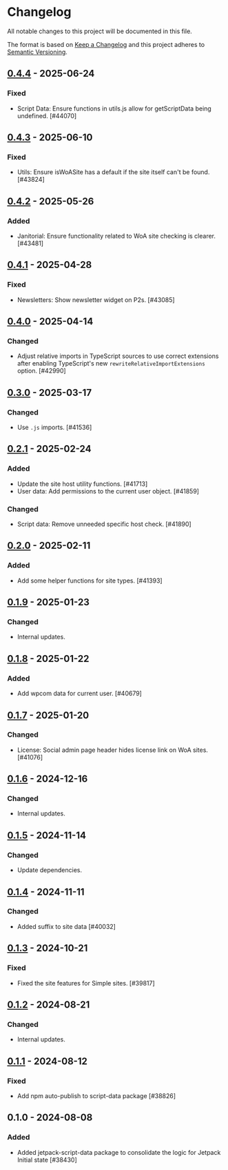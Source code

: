 # Changelog

All notable changes to this project will be documented in this file.

The format is based on [Keep a Changelog](https://keepachangelog.com/en/1.0.0/)
and this project adheres to [Semantic Versioning](https://semver.org/spec/v2.0.0.html).

## [0.4.4] - 2025-06-24
### Fixed
- Script Data: Ensure functions in utils.js allow for getScriptData being undefined. [#44070]

## [0.4.3] - 2025-06-10
### Fixed
- Utils: Ensure isWoASite has a default if the site itself can't be found. [#43824]

## [0.4.2] - 2025-05-26
### Added
- Janitorial: Ensure functionality related to WoA site checking is clearer. [#43481]

## [0.4.1] - 2025-04-28
### Fixed
- Newsletters: Show newsletter widget on P2s. [#43085]

## [0.4.0] - 2025-04-14
### Changed
- Adjust relative imports in TypeScript sources to use correct extensions after enabling TypeScript's new `rewriteRelativeImportExtensions` option. [#42990]

## [0.3.0] - 2025-03-17
### Changed
- Use `.js` imports. [#41536]

## [0.2.1] - 2025-02-24
### Added
- Update the site host utility functions. [#41713]
- User data: Add permissions to the current user object. [#41859]

### Changed
- Script data: Remove unneeded specific host check. [#41890]

## [0.2.0] - 2025-02-11
### Added
- Add some helper functions for site types. [#41393]

## [0.1.9] - 2025-01-23
### Changed
- Internal updates.

## [0.1.8] - 2025-01-22
### Added
- Add wpcom data for current user. [#40679]

## [0.1.7] - 2025-01-20
### Changed
- License: Social admin page header hides license link on WoA sites. [#41076]

## [0.1.6] - 2024-12-16
### Changed
- Internal updates.

## [0.1.5] - 2024-11-14
### Changed
- Update dependencies.

## [0.1.4] - 2024-11-11
### Changed
- Added suffix to site data [#40032]

## [0.1.3] - 2024-10-21
### Fixed
- Fixed the site features for Simple sites. [#39817]

## [0.1.2] - 2024-08-21
### Changed
- Internal updates.

## [0.1.1] - 2024-08-12
### Fixed
- Add npm auto-publish to script-data package [#38826]

## 0.1.0 - 2024-08-08
### Added
- Added jetpack-script-data package to consolidate the logic for Jetpack Initial state [#38430]

[0.4.4]: https://github.com/Automattic/jetpack-script-data/compare/v0.4.3...v0.4.4
[0.4.3]: https://github.com/Automattic/jetpack-script-data/compare/v0.4.2...v0.4.3
[0.4.2]: https://github.com/Automattic/jetpack-script-data/compare/v0.4.1...v0.4.2
[0.4.1]: https://github.com/Automattic/jetpack-script-data/compare/v0.4.0...v0.4.1
[0.4.0]: https://github.com/Automattic/jetpack-script-data/compare/v0.3.0...v0.4.0
[0.3.0]: https://github.com/Automattic/jetpack-script-data/compare/v0.2.1...v0.3.0
[0.2.1]: https://github.com/Automattic/jetpack-script-data/compare/v0.2.0...v0.2.1
[0.2.0]: https://github.com/Automattic/jetpack-script-data/compare/v0.1.9...v0.2.0
[0.1.9]: https://github.com/Automattic/jetpack-script-data/compare/v0.1.8...v0.1.9
[0.1.8]: https://github.com/Automattic/jetpack-script-data/compare/v0.1.7...v0.1.8
[0.1.7]: https://github.com/Automattic/jetpack-script-data/compare/v0.1.6...v0.1.7
[0.1.6]: https://github.com/Automattic/jetpack-script-data/compare/v0.1.5...v0.1.6
[0.1.5]: https://github.com/Automattic/jetpack-script-data/compare/v0.1.4...v0.1.5
[0.1.4]: https://github.com/Automattic/jetpack-script-data/compare/v0.1.3...v0.1.4
[0.1.3]: https://github.com/Automattic/jetpack-script-data/compare/v0.1.2...v0.1.3
[0.1.2]: https://github.com/Automattic/jetpack-script-data/compare/v0.1.1...v0.1.2
[0.1.1]: https://github.com/Automattic/jetpack-script-data/compare/v0.1.0...v0.1.1
